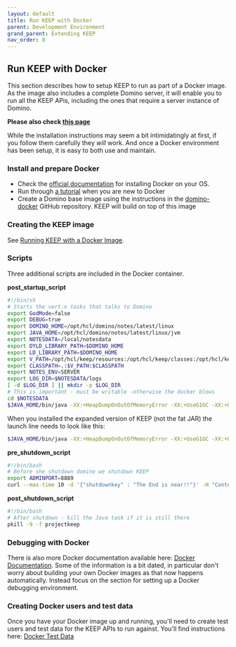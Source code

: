```yaml
---
layout: default
title: Run KEEP with Docker
parent: Development Environment
grand_parent: Extending KEEP
nav_order: 8
---
```


## Run KEEP with Docker

This section describes how to setup KEEP to run as part of a Docker image. As the image also includes a complete Domino server, it will enable you to run all the KEEP APis, including the ones that require a server instance of Domino.

**Please also check [this page](../../installconfig/installation/docker)**

While the installation instructions may seem a bit intimidatingly at first, if you follow them carefully they _will_ work. And once a Docker environment has been setup, it is easy to both use and maintain.

### Install and prepare Docker

- Check the [official documentation](https://docs.docker.com/get-docker/) for installing Docker on your OS.
- Run through [a tutorial](https://www.docker.com/101-tutorial) when you are new to Docker
- Create a Domino base image using the instructions in the [domino-docker](https://github.com/IBM/domino-docker) GitHub repository. KEEP will build on top of this image

### Creating the KEEP image

See [Running KEEP with a Docker Image](../../../installconfig/installation/docker).

### Scripts

Three additional scripts are included in the Docker container.

**post_startup_script**

```bash
#!/bin/sh
# Starts the vert.x tasks that talks to Domino
export GodMode=false
export DEBUG=true
export DOMINO_HOME=/opt/hcl/domino/notes/latest/linux
export JAVA_HOME=/opt/hcl/domino/notes/latest/linux/jvm
export NOTESDATA=/local/notesdata
export DYLD_LIBRARY_PATH=$DOMINO_HOME
export LD_LIBRARY_PATH=$DOMINO_HOME
export V_PATH=/opt/hcl/keep/resources:/opt/hcl/keep/classes:/opt/hcl/keep/resources:/opt/hcl/keep/libs/*
export CLASSPATH=.:$V_PATH:$CLASSPATH
export NOTES_ENV=SERVER
export LOG_DIR=$NOTESDATA/logs
[ -d $LOG_DIR ] || mkdir -p $LOG_DIR
# This is important - must be writable -otherwise the docker blows
cd $NOTESDATA
$JAVA_HOME/bin/java -XX:+HeapDumpOnOutOfMemoryError -XX:+UseG1GC -XX:+UseStringDeduplicationJVM -cp $CLASSPATH -jar projectkeep.jar > $LOG_DIR/vertx.log 2>&1 &
```

When you installed the expanded version of KEEP (not the fat JAR) the launch line needs to look like this:

```bash
$JAVA_HOME/bin/java -XX:+HeapDumpOnOutOfMemoryError -XX:+UseG1GC -XX:+UseStringDeduplicationJVM -cp $CLASSPATH com.hcl.domino.keep.Launch > $LOG_DIR/vertx.log 2>&1 &

```

**pre_shutdown_script**

```bash
#!/bin/bash
# Before she shutdown domino we shutdown KEEP
export ADMINPORT=8889
curl --max-time 10 -d '{"shutdownkey" : "The End is near!!"}' -H "Content-Type: application/json" -X POST http://localhost:$ADMINPORT/shutdown
```

**post_shutdown_script**

```bash
#!/bin/bash
# After shutdown - kill the Java task if it is still there
pkill -9 -f projectkeep
```

### Debugging with Docker

There is also more Docker documentation available here: [Docker Documentation](../../installconfig/installation/docker). Some of the information is a bit dated, in particular don't worry about building your own Docker images as that now happens automatically. Instead focus on the section for setting up a Docker debugging environment.

### Creating Docker users and test data

Once you have your Docker image up and running, you'll need to create test users and test data for the KEEP APIs to run against. You'll find instructions here: [Docker Test Data](./testdata)
